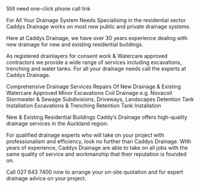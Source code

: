 Still need one-click phone call link

For All Your
Drainage System Needs
Specialising in the residential sector Caddys Drainage works on most new public and private drainage systems.

Here at Caddys Drainage, we have over 30 years experience dealing with new drainage for new and existing residential buildings.

As registered drainlayers for consent work & Watercare approved contractors we provide a wide range of services including excavations, trenching and water tanks. For all your drainage needs call the experts at Caddys Drainage.

Comprehensive
Drainage Services
Repairs Of New Drainage & Existing
Watercare Approved
Minor Excavations
Coil Drainage e.g. Novacoil
Stormwater & Sewage
Subdivisions, Driveways, Landscapes
Detention Tank Installation
Excavations & Trenching
Retention Tank Installation

New & Existing
Residential Buildings
Caddy’s Drainage offers high-quality drainage services in the Auckland region.

For qualified drainage experts who will take on your project with professionalism and efficiency, look no further than Caddys Drainage. With years of experience, Caddys Drainage are able to take on all jobs with the same quality of service and workmanship that their reputation is founded on.

Call 027 643 7400 now to arrange your on-site quotation and for expert drainage advice on your project.